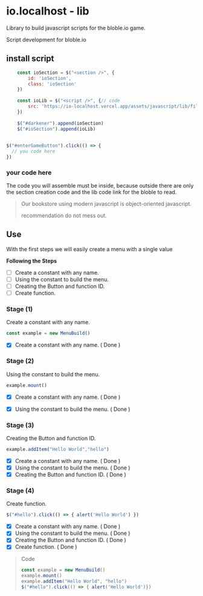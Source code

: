 # io.localhost - lib

Library to build javascript scripts for the bloble.io game.

Script development for bloble.io

## install script
```js
    const ioSection = $("<section />", {
        id: 'ioSection',
        class: 'ioSection'
    })
 
    const ioLib = $("<script />", {// code
        src: 'https://io-localhost.vercel.app/assets/javascript/lib/file.lib.js'
    })
 
    $("#darkener").append(ioSection)
    $("#ioSection").append(ioLib)
 
 
$("#enterGameButton").click(() => {
  // you code here
})
```

### your code here
The code you will assemble must be inside, because outside there are only the section creation code and the lib code link for the bloble to read.
> Our bookstore using modern javascript is object-oriented javascript.
> 
> recommendation do not mess out.

## Use
With the first steps we will easily create a menu with a single value

**Following the Steps**
- [ ] Create a constant with any name.
- [ ] Using the constant to build the menu.
- [ ] Creating the Button and function ID.
- [ ] Create function.

### Stage (1)
Create a constant with any name.
```js
const example = new MenuBuild()
```
- [x] Create a constant with any name. ( Done )


### Stage (2) 
Using the constant to build the menu.
```js
example.mount()
```
- [x] Create a constant with any name. ( Done )
- [x] Using the constant to build the menu. ( Done )


### Stage (3)
Creating the Button and function ID.
```js
example.addItem("Hello World","hello")
```
- [x] Create a constant with any name. ( Done )
- [x] Using the constant to build the menu. ( Done )
- [x] Creating the Button and function ID. ( Done )

### Stage (4)
Create function.
```js
$("#hello").click(() => { alert('Hello World') })
```
- [x] Create a constant with any name. ( Done )
- [x] Using the constant to build the menu. ( Done )
- [x] Creating the Button and function ID. ( Done )
- [x] Create function. ( Done )

> Code
> ```js
> const example = new MenuBuild()
> example.mount()
> example.addItem("Hello World", "hello")
> $("#hello").click(() => { alert('Hello World')})
